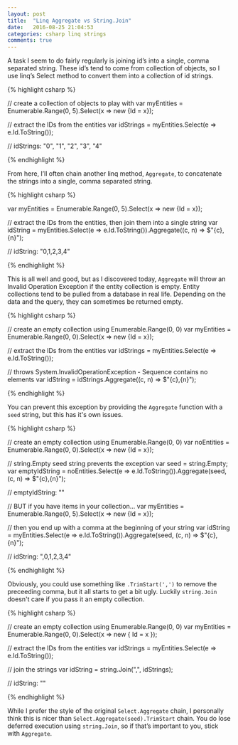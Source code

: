 ```yaml
---
layout: post
title:  "Linq Aggregate vs String.Join"
date:   2016-08-25 21:04:53
categories: csharp linq strings
comments: true
---
```

A task I seem to do fairly regularly is joining id’s into a single, comma separated string. These id’s tend to come from collection of objects, so I use linq’s Select method to convert them into a collection of id strings.

{% highlight csharp %}

// create a collection of objects to play with
var myEntities = Enumerable.Range(0, 5).Select(x => new {Id = x});

// extract the IDs from the entities
var idStrings = myEntities.Select(e => e.Id.ToString());

// idStrings: "0", "1", "2", "3", "4"

{% endhighlight %}

From here, I’ll often chain another linq method, `Aggregate`, to concatenate the strings into a single, comma separated string.

{% highlight csharp %}

var myEntities = Enumerable.Range(0, 5).Select(x => new {Id = x});

// extract the IDs from the entities, then join them into a single string
var idString = myEntities.Select(e => e.Id.ToString()).Aggregate((c, n) => $"{c},{n}");

// idString: "0,1,2,3,4"

{% endhighlight %}

This is all well and good, but as I discovered today, `Aggregate` will throw an Invalid Operation Exception if the entity collection is empty.
Entity collections tend to be pulled from a database in real life. Depending on the data and the query, they can sometimes be returned empty.

{% highlight csharp %}

// create an empty collection using Enumerable.Range(0, 0) 
var myEntities = Enumerable.Range(0, 0).Select(x => new {Id = x});

// extract the IDs from the entities
var idStrings = myEntities.Select(e => e.Id.ToString());

// throws System.InvalidOperationException - Sequence contains no elements
var idString = idStrings.Aggregate((c, n) => $"{c},{n}");

{% endhighlight %}

You can prevent this exception by providing the `Aggregate` function with a `seed` string, but this has it's own issues.

{% highlight csharp %}

// create an empty collection using Enumerable.Range(0, 0) 
var noEntities = Enumerable.Range(0, 0).Select(x => new {Id = x});

// string.Empty seed string prevents the exception
var seed = string.Empty;
var emptyIdString = noEntities.Select(e => e.Id.ToString()).Aggregate(seed, (c, n) => $"{c},{n}");

// emptyIdString: ""

// BUT if you have items in your collection...
var myEntities = Enumerable.Range(0, 5).Select(x => new {Id = x});

// then you end up with a comma at the beginning of your string
var idString = myEntities.Select(e => e.Id.ToString()).Aggregate(seed, (c, n) => $"{c},{n}");

// idString: ",0,1,2,3,4"

{% endhighlight %}

Obviously, you could use something like `.TrimStart(',')` to remove the preceeding comma, but it all starts to get a bit ugly.
Luckily `string.Join` doesn't care if you pass it an empty collection.

{% highlight csharp %}

// create an empty collection using Enumerable.Range(0, 0) 
var myEntities = Enumerable.Range(0, 0).Select(x => new { Id = x });

// extract the IDs from the entities
var idStrings = myEntities.Select(e => e.Id.ToString());

// join the strings
var idString = string.Join(",", idStrings);

// idString: ""

{% endhighlight %}

While I prefer the style of the original `Select.Aggregate` chain, I personally think this is nicer than `Select.Aggregate(seed).TrimStart` chain.
You do lose deferred execution using `string.Join`, so if that’s important to you, stick with `Aggregate`. 
